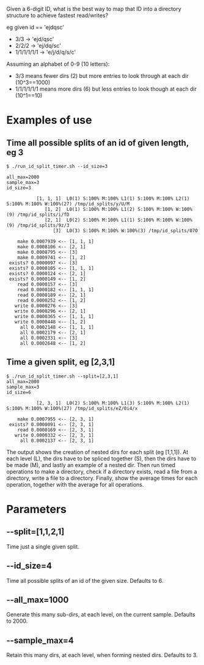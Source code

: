 
Given a 6-digit ID, what is the best way to map that ID
into a directory structure to achieve fastest read/writes?

eg given id == 'ejdqsc'

* 3/3   -> 'ejd/qsc'
* 2/2/2 -> 'ej/dq/sc'
* 1/1/1/1/1/1 -> 'e/j/d/q/s/c'

Assuming an alphabet of 0-9 (10 letters):

* 3/3 means fewer dirs (2) but more entries to look through at each dir (10^3==1000)
* 1/1/1/1/1/1 means more dirs (6) but less entries to look though at each dir (10^1==10)

# Examples of use
## Time all possible splits of an id of given length, eg 3
```
$ ./run_id_split_timer.sh --id_size=3

all_max=2000
sample_max=3
id_size=3

           [1, 1, 1]  L0(1) S:100% M:100% L1(1) S:100% M:100% L2(1) S:100% M:100% W:100%(27) /tmp/id_splits/y/U/M
              [1, 2]  L0(1) S:100% M:100% L1(2) S:100% M:100% W:100%(9) /tmp/id_splits/i/fD
              [2, 1]  L0(2) S:100% M:100% L1(1) S:100% M:100% W:100%(9) /tmp/id_splits/9z/3
                 [3]  L0(3) S:100% M:100% W:100%(3) /tmp/id_splits/07O

    make 0.0007939 <-- [1, 1, 1]
    make 0.0008106 <-- [2, 1]
    make 0.0008795 <-- [3]
    make 0.0009741 <-- [1, 2]
 exists? 0.0000097 <-- [3]
 exists? 0.0000105 <-- [1, 1, 1]
 exists? 0.0000124 <-- [2, 1]
 exists? 0.0000149 <-- [1, 2]
    read 0.0000157 <-- [3]
    read 0.0000182 <-- [1, 1, 1]
    read 0.0000189 <-- [2, 1]
    read 0.0000252 <-- [1, 2]
   write 0.0000276 <-- [3]
   write 0.0000296 <-- [2, 1]
   write 0.0000365 <-- [1, 1, 1]
   write 0.0000448 <-- [1, 2]
     all 0.0002148 <-- [1, 1, 1]
     all 0.0002179 <-- [2, 1]
     all 0.0002331 <-- [3]
     all 0.0002648 <-- [1, 2]
```

## Time a given split, eg [2,3,1]
```
$ ./run_id_split_timer.sh --split=[2,3,1]
all_max=2000
sample_max=3
id_size=6

           [2, 3, 1]  L0(2) S:100% M:100% L1(3) S:100% M:100% L2(1) S:100% M:100% W:100%(27) /tmp/id_splits/eZ/0i4/x

    make 0.0007955 <-- [2, 3, 1]
 exists? 0.0000091 <-- [2, 3, 1]
    read 0.0000169 <-- [2, 3, 1]
   write 0.0000332 <-- [2, 3, 1]
     all 0.0002137 <-- [2, 3, 1]

```

The output shows the creation of nested dirs for each split (eg [1,1,1]).
At each level (L), the dirs have to be spliced together (S),
then the dirs have to be made (M), and lastly an example of a nested dir.
Then run timed operations to make a directory, check if a directory exists,
read a file from a directory, write a file to a directory.
Finally, show the average times for each operation, together with the average
for all operations.

# Parameters
## --split=[1,1,2,1]
Time just a single given split.

## --id_size=4
Time all possible splits of an id of the given size.
Defaults to 6.

## --all_max=1000
Generate this many sub-dirs, at each level, on the current sample.
Defaults to 2000.

## --sample_max=4
Retain this many dirs, at each level, when forming nested dirs.
Defaults to 3.

